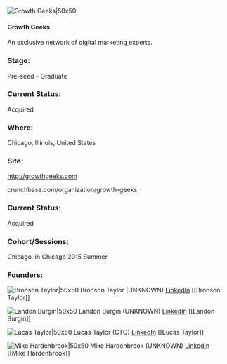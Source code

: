 

![Growth Geeks|50x50](https://apimg.techstars.com/connect/images/image_files/55df6c87a93e9f40b4000006/original/Large.png)

#### Growth Geeks
An exclusive network of digital marketing experts.

### Stage: 
Pre-seed - Graduate 

### Current Status: 
Acquired

### Where:
Chicago, Illinois, United States

### Site:
http://growthgeeks.com



crunchbase.com/organization/growth-geeks

### Current Status: 
Acquired

### Cohort/Sessions: 
Chicago, in Chicago 2015 Summer

### Founders: 

![Bronson Taylor|50x50](https://apimg.techstars.com/connect/images/image_files/560c2c03a93e9f583a000001/original/Bronson_New_Profile.jpg) Bronson Taylor (UNKNOWN) [LinkedIn](https://linkedin.com/in/bronson-taylor-69937b34) [[Bronson Taylor]]

![Landon Burgin|50x50]() Landon Burgin (UNKNOWN) [LinkedIn](https://linkedin.com/in/landon-burgin-b3b52baa) [[Landon Burgin]]

![Lucas Taylor|50x50](https://apimg.techstars.com/connect/images/image_files/560adaefa93e9fd18a000044/original/11220068_10102934626312270_5680720631219560389_n.jpg) Lucas Taylor (CTO) [LinkedIn](https://linkedin.com/in/lucas-taylor-9109531b) [[Lucas Taylor]]

![Mike Hardenbrook|50x50](https://apimg.techstars.com/connect/images/image_files/61fb2b047beaad0008df1005/original/mephoto_gold.png) Mike Hardenbrook (UNKNOWN) [LinkedIn](https://linkedin.com/in/michaelhardenbrook) [[Mike Hardenbrook]]


